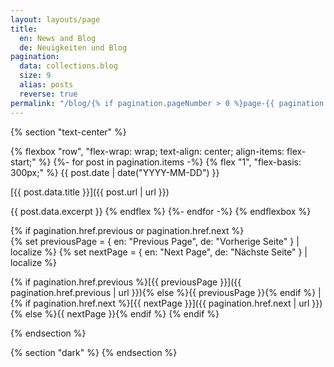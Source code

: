 ```yaml
---
layout: layouts/page
title:
  en: News and Blog
  de: Neuigkeiten und Blog
pagination:
  data: collections.blog
  size: 9
  alias: posts
  reverse: true
permalink: "/blog/{% if pagination.pageNumber > 0 %}page-{{ pagination.pageNumber + 1 }}/{% endif %}index.html"
---
```


{% section "text-center" %}

{% flexbox "row", "flex-wrap: wrap; text-align: center; align-items: flex-start;" %}
{%- for post in pagination.items -%}
  {% flex "1", "flex-basis: 300px;" %}
  <span class="font-weight-bold">{{ post.date | date("YYYY-MM-DD") }}</span>

  [{{ post.data.title }}]({{ post.url | url }})

  {{ post.data.excerpt }}
  {% endflex %}
{%- endfor -%}
{% endflexbox %}

{% if pagination.href.previous or pagination.href.next %}
<br>
{% set previousPage = { en: "Previous Page", de: "Vorherige Seite" } | localize %}
{% set nextPage = { en: "Next Page", de: "Nächste Seite" } | localize %}

{% if pagination.href.previous %}[{{ previousPage }}]({{ pagination.href.previous | url }}){% else %}{{ previousPage }}{% endif %}
|
{% if pagination.href.next %}[{{ nextPage }}]({{ pagination.href.next | url }}){% else %}{{ nextPage }}{% endif %}
{% endif %}

{% endsection %}

{% section "dark" %}
{% endsection %}
